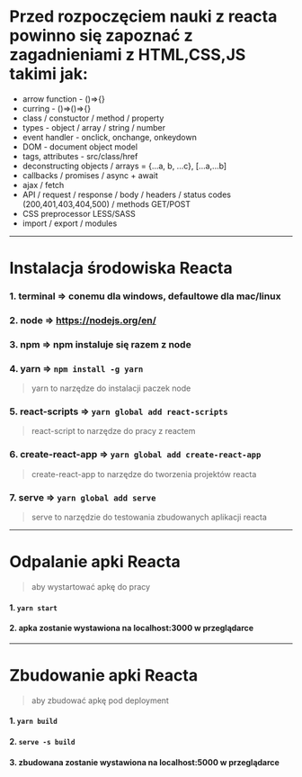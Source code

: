 

# Przed rozpoczęciem nauki z reacta powinno się zapoznać z zagadnieniami z HTML,CSS,JS takimi jak:
- arrow function - ()=>{}
- curring - ()=>()=>{}
- class / constuctor / method / property
- types - object / array / string / number
- event handler - onclick, onchange, onkeydown
- DOM - document object model
- tags, attributes - src/class/href
- deconstructing objects / arrays = {...a, b, ...c}, [...a,...b]
- callbacks / promises / async + await
- ajax / fetch
- API / request / response / body / headers / status codes (200,401,403,404,500) / methods GET/POST
- CSS preprocessor LESS/SASS
- import / export / modules


---
# Instalacja środowiska Reacta
### 1. terminal => conemu dla windows, defaultowe dla mac/linux
### 2. node => https://nodejs.org/en/
### 3. npm => npm instaluje się razem z node
### 4. yarn => `npm install -g yarn`
> yarn to narzędze do instalacji paczek node
### 5. react-scripts => `yarn global add react-scripts`
> react-script to narzędze do pracy z reactem
### 6. create-react-app => `yarn global add create-react-app`
> create-react-app to narzędze do tworzenia projektów reacta
### 7. serve => `yarn global add serve`
> serve to narzędzie do testowania zbudowanych aplikacji reacta


---
# Odpalanie apki Reacta
> aby wystartować apkę do pracy
#### 1. `yarn start`
#### 2. apka zostanie wystawiona na localhost:3000 w przeglądarce


---
# Zbudowanie apki Reacta
> aby zbudować apkę pod deployment
#### 1. `yarn build`
#### 2. `serve -s build`
#### 3. zbudowana zostanie wystawiona na localhost:5000 w przeglądarce

